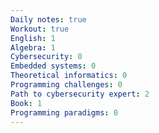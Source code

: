 ```yaml
---
Daily notes: true
Workout: true
English: 1
Algebra: 1
Cybersecurity: 0
Embedded systems: 0
Theoretical informatics: 0
Programming challenges: 0
Path to cybersecurity expert: 2
Book: 1
Programming paradigms: 0
---
```




